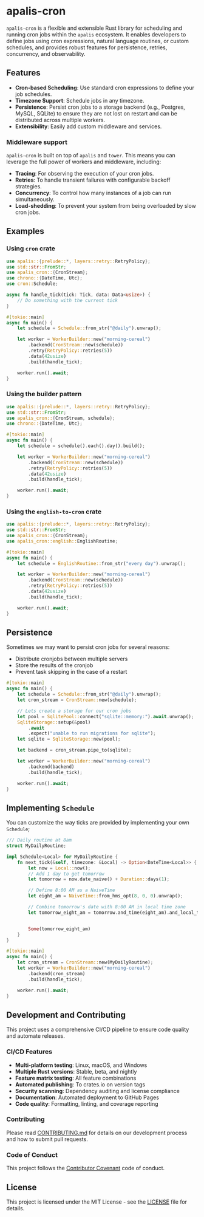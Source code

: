# apalis-cron

`apalis-cron` is a flexible and extensible Rust library for scheduling and running cron jobs within the `apalis` ecosystem. It enables developers to define jobs using cron expressions, natural language routines, or custom schedules, and provides robust features for persistence, retries, concurrency, and observability.

## Features

- **Cron-based Scheduling**: Use standard cron expressions to define your job schedules.
- **Timezone Support**: Schedule jobs in any timezone.
- **Persistence**: Persist cron jobs to a storage backend (e.g., Postgres, MySQL, SQLite) to ensure they are not lost on restart and can be distributed across multiple workers.
- **Extensibility**: Easily add custom middleware and services.

### Middleware support

`apalis-cron` is built on top of `apalis` and `tower`.
This means you can leverage the full power of workers and middleware, including:

- **Tracing**: For observing the execution of your cron jobs.
- **Retries**: To handle transient failures with configurable backoff strategies.
- **Concurrency**: To control how many instances of a job can run simultaneously.
- **Load-shedding**: To prevent your system from being overloaded by slow cron jobs.

## Examples

### Using `cron` crate

```rust
use apalis::{prelude::*, layers::retry::RetryPolicy};
use std::str::FromStr;
use apalis_cron::{CronStream};
use chrono::{DateTime, Utc};
use cron::Schedule;

async fn handle_tick(tick: Tick, data: Data<usize>) {
    // Do something with the current tick
}

#[tokio::main]
async fn main() {
    let schedule = Schedule::from_str("@daily").unwrap();

    let worker = WorkerBuilder::new("morning-cereal")
        .backend(CronStream::new(schedule))
        .retry(RetryPolicy::retries(5))
        .data(42usize)
        .build(handle_tick);

    worker.run().await;
}
```

### Using the builder pattern

```rust
use apalis::{prelude::*, layers::retry::RetryPolicy};
use std::str::FromStr;
use apalis_cron::{CronStream, schedule};
use chrono::{DateTime, Utc};

#[tokio::main]
async fn main() {
    let schedule = schedule().each().day().build();

    let worker = WorkerBuilder::new("morning-cereal")
        .backend(CronStream::new(schedule))
        .retry(RetryPolicy::retries(5))
        .data(42usize)
        .build(handle_tick);

    worker.run().await;
}
```

### Using the `english-to-cron` crate

```rust
use apalis::{prelude::*, layers::retry::RetryPolicy};
use std::str::FromStr;
use apalis_cron::{CronStream};
use apalis_cron::english::EnglishRoutine;

#[tokio::main]
async fn main() {
    let schedule = EnglishRoutine::from_str("every day").unwrap();

    let worker = WorkerBuilder::new("morning-cereal")
        .backend(CronStream::new(schedule))
        .retry(RetryPolicy::retries(5))
        .data(42usize)
        .build(handle_tick);

    worker.run().await;
}
```

## Persistence

Sometimes we may want to persist cron jobs for several reasons:

- Distribute cronjobs between multiple servers
- Store the results of the cronjob
- Prevent task skipping in the case of a restart

```rust
#[tokio::main]
async fn main() {
    let schedule = Schedule::from_str("@daily").unwrap();
    let cron_stream = CronStream::new(schedule);

    // Lets create a storage for our cron jobs
    let pool = SqlitePool::connect("sqlite::memory:").await.unwrap();
    SqliteStorage::setup(&pool)
        .await
        .expect("unable to run migrations for sqlite");
    let sqlite = SqliteStorage::new(pool);

    let backend = cron_stream.pipe_to(sqlite);

    let worker = WorkerBuilder::new("morning-cereal")
        .backend(backend)
        .build(handle_tick);

    worker.run().await;
}
```

## Implementing `Schedule`

You can customize the way ticks are provided by implementing your own `Schedule`;

```rust
/// Daily routine at 8am
struct MyDailyRoutine;

impl Schedule<Local> for MyDailyRoutine {
    fn next_tick(&self, timezone: &Local) -> Option<DateTime<Local>> {
        let now = Local::now();
        // Add 1 day to get tomorrow
        let tomorrow = now.date_naive() + Duration::days(1);

        // Define 8:00 AM as a NaiveTime
        let eight_am = NaiveTime::from_hms_opt(8, 0, 0).unwrap();

        // Combine tomorrow's date with 8:00 AM in local time zone
        let tomorrow_eight_am = tomorrow.and_time(eight_am).and_local_timezone(Local).unwrap();


        Some(tomorrow_eight_am)
    }
}

#[tokio::main]
async fn main() {
    let cron_stream = CronStream::new(MyDailyRoutine);
    let worker = WorkerBuilder::new("morning-cereal")
        .backend(cron_stream)
        .build(handle_tick);

    worker.run().await;
}
```

## Development and Contributing

This project uses a comprehensive CI/CD pipeline to ensure code quality and automate releases.

### CI/CD Features

- **Multi-platform testing**: Linux, macOS, and Windows
- **Multiple Rust versions**: Stable, beta, and nightly
- **Feature matrix testing**: All feature combinations
- **Automated publishing**: To crates.io on version tags
- **Security scanning**: Dependency auditing and license compliance
- **Documentation**: Automated deployment to GitHub Pages
- **Code quality**: Formatting, linting, and coverage reporting

### Contributing

Please read [CONTRIBUTING.md](CONTRIBUTING.md) for details on our development process and how to submit pull requests.

### Code of Conduct

This project follows the [Contributor Covenant](CODE_OF_CONDUCT.md) code of conduct.

## License

This project is licensed under the MIT License - see the [LICENSE](LICENSE) file for details.
